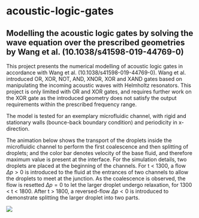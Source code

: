 # acoustic-logic-gates
## **Modelling the acoustic logic gates by solving the wave equation over the prescribed geometries by Wang et al. (10.1038/s41598-019-44769-0)**

This project presents the numerical modelling of acoustic logic gates in accordance with Wang et al. (10.1038/s41598-019-44769-0). Wang et al. introduced OR, XOR, NOT, AND, XNOR, XOR and XAND gates based on manipulating the incoming acoustic waves with Helmholtz resonators. This project is only limited with OR and XOR gates, and requires further work on the XOR gate as the introduced geometry does not satisfy the output requirements within the prescribed frequency range.

The model is tested for an exemplary microfluidic channel, with rigid and stationary walls (bounce-back boundary condition) and periodicity in x-direction.

The animation below shows the transport of the droplets inside the microfluidic channel to perform the first coalescence and then splitting of droplets;
and the color bar denotes velocity of the base fluid, and therefore maximum value is present at the interface. For the simulation details, two droplets are placed at the beginning of the channels. For t < 1300, a flow $\Delta p > 0$ is introduced to the fluid at the entrances of two channels to allow the droplets to meet at the junction. As the coalescence is observed, the flow is resetted $\Delta p = 0$ to let the larger droplet undergo relaxation, for 1300 < t < 1800. After t > 1800, a reversed-flow $\Delta p < 0$ is introduced to demonstrate splitting the larger droplet into two parts.

![](https://github.com/lynspica/droplet-microfluidics-lbm/blob/main/figs/channel.gif)
